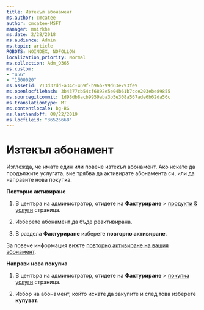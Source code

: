```yaml
---
title: Изтекъл абонамент
ms.author: cmcatee
author: cmcatee-MSFT
manager: mnirkhe
ms.date: 2/28/2018
ms.audience: Admin
ms.topic: article
ROBOTS: NOINDEX, NOFOLLOW
localization_priority: Normal
ms.collection: Adm_O365
ms.custom:
- "456"
- "1500020"
ms.assetid: 713d37dd-a34c-469f-b96b-99d63e793fe9
ms.openlocfilehash: 3b4377cb54cf6892e5e04b61b7cce203ebe89855
ms.sourcegitcommit: 1d98db8acb9959aba3b5e308a567ade6b62da56c
ms.translationtype: MT
ms.contentlocale: bg-BG
ms.lasthandoff: 08/22/2019
ms.locfileid: "36526668"
---
```

# <a name="expired-subscription"></a>Изтекъл абонамент

Изглежда, че имате един или повече изтекъл абонамент. Ако искате да продължите услугата, вие трябва да активирате абонамента си, или да направите нова покупка.
  
**Повторно активиране**
  
1. В центъра на администратор, отидете на **Фактуриране** \> [продукти & услуги](https://go.microsoft.com/fwlink/p/?linkid=842054) страница.

2. Изберете абонамент да бъде реактивирана.

3. В раздела **Фактуриране** изберете **повторно активиране**.

За повече информация вижте [повторно активиране на вашия абонамент](https://docs.microsoft.com/office365/admin/subscriptions-and-billing/reactivate-your-subscription).

**Направи нова покупка**
  
1. В центъра на администратор, отидете на **Фактуриране** \> [покупка услуги](https://go.microsoft.com/fwlink/p/?linkid=868433) страница.

2. Избор на абонамент, който искате да закупите и след това изберете **купуват**.